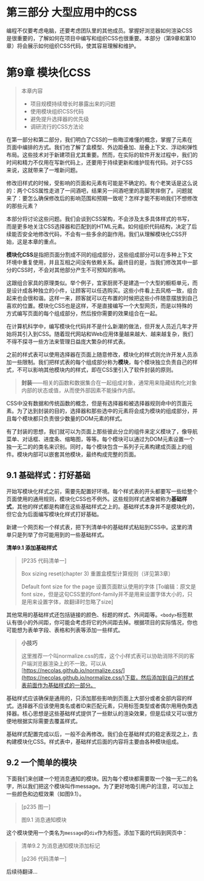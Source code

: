 # 第三部分 大型应用中的CSS

编程不仅要考虑电脑，还要考虑团队里的其他成员。掌握好浏览器如何渲染CSS是很重要的，了解如何在项目中编写和组织CSS也很重要。本部分（第9章和第10章）将会展示如何组织CSS代码，使其容易理解和维护。



# 第9章 模块化CSS

> 本章内容
>
> * 项目规模持续增长时暴露出来的问题
> * 使用模块组织CSS代码
> * 避免提升选择器的优先级
> * 调研流行的CSS方法论



在第一部分和第二部分，我们明白了CSS的一些晦涩难懂的概念，掌握了元素在页面中编排的方式。我们也了解了盒模型、外边距叠加、层叠上下文、浮动和弹性布局。这些技术对于新建项目尤其重要。然而，在实际的软件开发过程中，我们的时间和精力不仅用在写新代码上，还要用于持续更新和维护现有代码。对于CSS来说，这就带来了一堆新问题。

修改旧样式的时候，受影响的页面和元素有可能是不确定的。有个老笑话是这么说的：两个CSS属性走进了一间酒吧，结果另一间酒吧里的高脚凳摔倒了。问题就来了：要怎么确保修改后的影响范围和预期一致呢？怎样才能不影响我们不想修改的那些元素？

本部分将讨论这些问题。我们会谈到CSS架构，不会涉及太多具体样式的书写，而是更多地关注CSS选择器和匹配到的HTML元素。如何组织代码结构，决定了后续能否安全地修改代码，不会有一些多余的副作用。我们从理解模块化CSS开始，这是本章的重点。

**模块化CSS**是指把页面分割成不同的组成部分，这些组成部分可以在多种上下文环境中重复使用，并且互相之间没有依赖关系。最终目的是，当我们修改其中一部分的CSS时，不会对其他部分产生不可预知的影响。

这跟组合家具的原理类似。举个例子，宜家厨房不是建造一个大型的橱柜单元，而是设计成各种独立的小件，让顾客可以任选购买。这些小件看上去风格一致，组合起来也会很和谐。这样一来，顾客就可以在布置的时候把这些小件随意摆放到自己喜欢的位置。模块化CSS也是这样，不是直接编写一个大型网页，而是以特殊的方式编写页面的每个组成部分，然后按你需要的效果组合在一起。

在计算机科学中，编写模块化代码并不是什么新潮的做法，但开发人员近几年才开始将其引入到CSS。随着现代网站和Web应用体量越来越大、越来越复杂，我们不得不探寻一些方法来管理日益庞大繁杂的样式表。

之前的样式表可以使用选择器在页面上随意修改，模块化的样式则允许开发人员添加一些限制。我们把样式表的每个组成部分称为**模块**，每个模块独立负责自己的样式，不可以影响其他模块内的样式，即在CSS里引入了软件封装的原则。

> **封装**——相关的函数和数据集合在一起组成对象，通常用来隐藏结构化对象内部的状态或值，从而使外部因素不能操作内部。

CSS中没有数据和传统函数的概念，但是有选择器和被选择器规则命中的页面元素。为了达到封装的目的，选择器和那些选中的元素将会成为模块的组成部分，并且每个模块都只负责很少数量的DOM元素的样式。

有了封装的思想，我们就可以为页面上那些彼此分立的组件来定义模块了，像导航菜单、对话框、进度条、缩略图，等等。每个模块可以通过为DOM元素设置一个独一无二的的类名来识别。同时，每个模块包含一系列子元素构建成页面上的组件。模块内部可以嵌套其他模块，最终构成完整的页面。



## 9.1 基础样式：打好基础

开始写模块化样式之前，需要先配置好环境。每个样式表的开头都要写一些给整个页面使用的通用规则，模块化CSS也不例外。这些规则样式通常被称为**基础样式**，其他的样式都是构建在这些基础样式之上的。基础样式本身并不是模块化的，但它会为后面编写模块化样式打好基础。

新建一个网页和一个样式表，把下列清单中的基础样式粘贴到CSS中。这里的清单只是列举了你可能用到的一些基础样式。

**清单9.1 添加基础样式**

> [P235  代码清单一]
>
> Box sizing reset(chapter 3)   重置盒模型计算规则（详见第3章）
>
> Default font size for the page   设置页面默认使用的字体 [To编辑：原文是font size，但是这句CSS里的font-family并不是用来设置字体大小的，只是用来设置字体，故翻译时忽略了size]



其他常用的基础样式还包括链接的颜色、标题的样式、外间距等。`<body>`标签默认有很小的外间距，你可能会考虑将它的外间距去掉。根据项目的实际情况，你也可能想为表单字段、表格和列表等添加一些样式。

> **小技巧**
>
> 这里推荐一个叫normalize.css的库，这个小样式表可以协助消除不同的客户端浏览器渲染上的不一致。可以从[https://necolas.github.io/normalize.css/](https://necolas.github.io/normalize.css/)下载，然后添加到自己的样式表前面作为基础样式的一部分。

基础样式应该确保是通用的，只添加那些影响到页面上大部分或者全部内容的样式。选择器不应该使用类名或者ID来匹配元素，只用标签类型或者偶尔用用伪类选择器。核心思想是这些基础样式提供了一些默认的渲染效果，但是后续又可以很方便地根据实际需要去覆盖样式。

基础样式配置完成以后，一般不会再修改。我们会在基础样式的稳定表现之上，去构建模块化CSS。样式表中，基础样式后面的内容将主要由各种模块组成。

## 9.2 一个简单的模块

下面我们来创建一个短消息通知的模块。因为每个模块都需要取一个独一无二的名字，所以我们把这个模块叫作message。为了更好地吸引用户的注意，可以加上一些颜色和边框效果（如图9.1）。

>[p235  图一]
>
>图9.1 消息通知模块

这个模块使用一个类名为`message`的`div`作为标签。添加下面的代码到网页中：

> 清单9.2 为消息通知模块添加标记
>
> [p236 代码清单一]



后续待翻译...